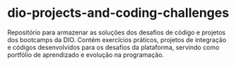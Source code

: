 # dio-projects-and-coding-challenges
Repositório para armazenar as soluções dos desafios de código e projetos dos bootcamps da DIO. Contém exercícios práticos, projetos de integração e códigos desenvolvidos para os desafios da plataforma, servindo como portfólio de aprendizado e evolução na programação.
